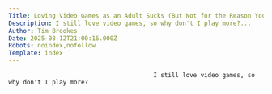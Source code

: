 ```yaml
---
Title: Loving Video Games as an Adult Sucks (But Not for the Reason You Think)
Description: I still love video games, so why don't I play more?...
Author: Tim Brookes
Date: 2025-08-12T21:00:16.000Z
Robots: noindex,nofollow
Template: index
---
```


                                            I still love video games, so why don't I play more?
                                        
